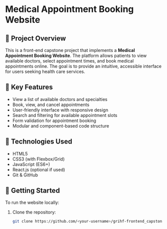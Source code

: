 # Medical Appointment Booking Website

## 📌 Project Overview

This is a front-end capstone project that implements a **Medical Appointment Booking Website**. The platform allows patients to view available doctors, select appointment times, and book medical appointments online. The goal is to provide an intuitive, accessible interface for users seeking health care services.

## 🧠 Key Features

- View a list of available doctors and specialties
- Book, view, and cancel appointments
- User-friendly interface with responsive design
- Search and filtering for available appointment slots
- Form validation for appointment booking
- Modular and component-based code structure

## 🔧 Technologies Used

- HTML5
- CSS3 (with Flexbox/Grid)
- JavaScript (ES6+)
- React.js (optional if used)
- Git & GitHub

## 🚀 Getting Started

To run the website locally:

1. Clone the repository:
   ```bash
   git clone https://github.com/<your-username>/grihf-frontend_capstone_starter_code.git
